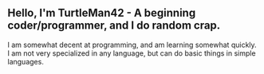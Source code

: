 <h2 style="position: 50%">Hello, I'm TurtleMan42 - A beginning coder/programmer, and I do random crap.</h2>

I am somewhat decent at programming, and am learning somewhat quickly.
I am not very specialized in any language, but can do basic things in simple languages.

<!---
insert Phil Swift greeting quote
--->
